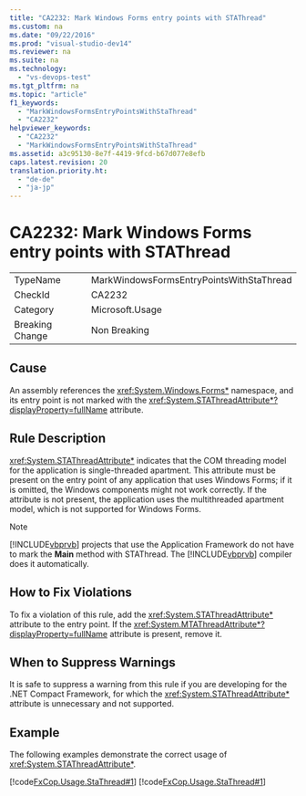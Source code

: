 ```yaml
---
title: "CA2232: Mark Windows Forms entry points with STAThread"
ms.custom: na
ms.date: "09/22/2016"
ms.prod: "visual-studio-dev14"
ms.reviewer: na
ms.suite: na
ms.technology: 
  - "vs-devops-test"
ms.tgt_pltfrm: na
ms.topic: "article"
f1_keywords: 
  - "MarkWindowsFormsEntryPointsWithStaThread"
  - "CA2232"
helpviewer_keywords: 
  - "CA2232"
  - "MarkWindowsFormsEntryPointsWithStaThread"
ms.assetid: a3c95130-8e7f-4419-9fcd-b67d077e8efb
caps.latest.revision: 20
translation.priority.ht: 
  - "de-de"
  - "ja-jp"
---
```

# CA2232: Mark Windows Forms entry points with STAThread
|||  
|-|-|  
|TypeName|MarkWindowsFormsEntryPointsWithStaThread|  
|CheckId|CA2232|  
|Category|Microsoft.Usage|  
|Breaking Change|Non Breaking|  
  
## Cause  
 An assembly references the <xref:System.Windows.Forms*> namespace, and its entry point is not marked with the <xref:System.STAThreadAttribute*?displayProperty=fullName> attribute.  
  
## Rule Description  
 <xref:System.STAThreadAttribute*> indicates that the COM threading model for the application is single-threaded apartment. This attribute must be present on the entry point of any application that uses Windows Forms; if it is omitted, the Windows components might not work correctly. If the attribute is not present, the application uses the multithreaded apartment model, which is not supported for Windows Forms.  
  
> [!NOTE]
>  [!INCLUDE[vbprvb](../vs140/includes/vbprvb_md.md)] projects that use the Application Framework do not have to mark the **Main** method with STAThread. The [!INCLUDE[vbprvb](../vs140/includes/vbprvb_md.md)] compiler does it automatically.  
  
## How to Fix Violations  
 To fix a violation of this rule, add the <xref:System.STAThreadAttribute*> attribute to the entry point. If the <xref:System.MTAThreadAttribute*?displayProperty=fullName> attribute is present, remove it.  
  
## When to Suppress Warnings  
 It is safe to suppress a warning from this rule if you are developing for the .NET Compact Framework, for which the <xref:System.STAThreadAttribute*> attribute is unnecessary and not supported.  
  
## Example  
 The following examples demonstrate the correct usage of <xref:System.STAThreadAttribute*>.  
  
 [!code[FxCop.Usage.StaThread#1](../vs140/codesnippet/CSharp/ca2232--mark-windows-forms-entry-points-with-stathread_1.cs)]
[!code[FxCop.Usage.StaThread#1](../vs140/codesnippet/VisualBasic/ca2232--mark-windows-forms-entry-points-with-stathread_1.vb)]